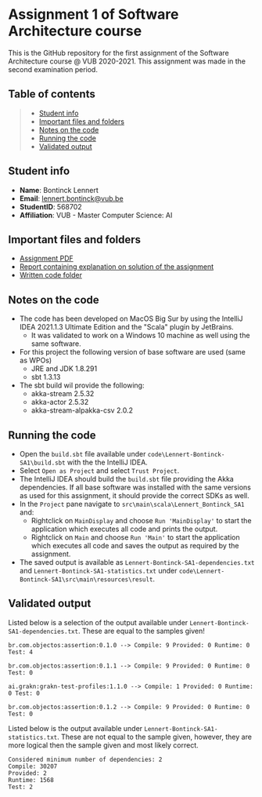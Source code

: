 # Assignment 1 of Software Architecture course

This is the GitHub repository for the first assignment of the Software Architecture course @ VUB 2020-2021. This assignment was made in the second examination period.

## Table of contents

> - [Student info](#student-info)
> - [Important files and folders](#important-files-and-folders)
> - [Notes on the code](#notes-on-the-code)
> - [Running the code](#running-the-code)
> - [Validated output](#validated-output)

## Student info
- **Name**: Bontinck Lennert
- **Email**: lennert.bontinck@vub.be
- **StudentID**: 568702
- **Affiliation**: VUB - Master Computer Science: AI

## Important files and folders
- [Assignment PDF](assignment.pdf)
- [Report containing explanation on solution of the assignment](Lennert-Bontinck-SA1.pdf)
- [Written code folder](code/)

## Notes on the code

- The code has been developed on MacOS Big Sur by using the IntelliJ IDEA 2021.1.3 Ultimate Edition and the "Scala" plugin by JetBrains.
   - It was validated to work on a Windows 10 machine as well using the same software.
- For this project the following version of base software are used (same as WPOs)
   - JRE and JDK 1.8.291
   - sbt 1.3.13
- The sbt build wil provide the following:
   - akka-stream 2.5.32
   - akka-actor 2.5.32
   - akka-stream-alpakka-csv 2.0.2

## Running the code

- Open the ```build.sbt``` file available under ```code\Lennert-Bontinck-SA1\build.sbt``` with the the IntelliJ IDEA.
- Select ```Open as Project``` and select ```Trust Project```.
- The IntelliJ IDEA should build the ```build.sbt``` file providing the Akka dependencies. If all base software was installed with the same versions as used for this assignment, it should provide the correct SDKs as well.
- In the ```Project``` pane navigate to ```src\main\scala\Lennert_Bontinck_SA1``` and:
   - Rightclick on ```MainDisplay``` and choose ```Run 'MainDisplay'``` to start the application which executes all code and prints the output.
   - Rightclick on ```Main``` and choose ```Run 'Main'``` to start the application which executes all code and saves the output as required by the assignment.
- The saved output is available as ```Lennert-Bontinck-SA1-dependencies.txt``` and ```Lennert-Bontinck-SA1-statistics.txt``` under ```code\Lennert-Bontinck-SA1\src\main\resources\result```.

## Validated output

Listed below is a selection of the output available under ```Lennert-Bontinck-SA1-dependencies.txt```. These are equal to the samples given!

```
br.com.objectos:assertion:0.1.0 --> Compile: 9 Provided: 0 Runtime: 0 Test: 4

br.com.objectos:assertion:0.1.1 --> Compile: 9 Provided: 0 Runtime: 0 Test: 0

ai.grakn:grakn-test-profiles:1.1.0 --> Compile: 1 Provided: 0 Runtime: 0 Test: 0

br.com.objectos:assertion:0.1.2 --> Compile: 9 Provided: 0 Runtime: 0 Test: 0
```

Listed below is the output available under ```Lennert-Bontinck-SA1-statistics.txt```. These are not equal to the sample given, however, they are more logical then the sample given and most likely correct.

```
Considered minimum number of dependencies: 2 
Compile: 30207
Provided: 2 
Runtime: 1568
Test: 2 
```